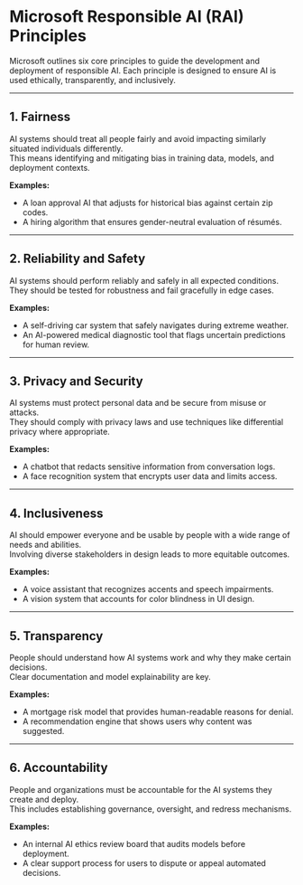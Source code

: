 # Microsoft Responsible AI (RAI) Principles

Microsoft outlines six core principles to guide the development and deployment of responsible AI. Each principle is designed to ensure AI is used ethically, transparently, and inclusively.

---

## 1. Fairness  
AI systems should treat all people fairly and avoid impacting similarly situated individuals differently.  
This means identifying and mitigating bias in training data, models, and deployment contexts.

**Examples:**  
- A loan approval AI that adjusts for historical bias against certain zip codes.  
- A hiring algorithm that ensures gender-neutral evaluation of résumés.

---

## 2. Reliability and Safety  
AI systems should perform reliably and safely in all expected conditions.  
They should be tested for robustness and fail gracefully in edge cases.

**Examples:**  
- A self-driving car system that safely navigates during extreme weather.  
- An AI-powered medical diagnostic tool that flags uncertain predictions for human review.

---

## 3. Privacy and Security  
AI systems must protect personal data and be secure from misuse or attacks.  
They should comply with privacy laws and use techniques like differential privacy where appropriate.

**Examples:**  
- A chatbot that redacts sensitive information from conversation logs.  
- A face recognition system that encrypts user data and limits access.

---

## 4. Inclusiveness  
AI should empower everyone and be usable by people with a wide range of needs and abilities.  
Involving diverse stakeholders in design leads to more equitable outcomes.

**Examples:**  
- A voice assistant that recognizes accents and speech impairments.  
- A vision system that accounts for color blindness in UI design.

---

## 5. Transparency  
People should understand how AI systems work and why they make certain decisions.  
Clear documentation and model explainability are key.

**Examples:**  
- A mortgage risk model that provides human-readable reasons for denial.  
- A recommendation engine that shows users why content was suggested.

---

## 6. Accountability  
People and organizations must be accountable for the AI systems they create and deploy.  
This includes establishing governance, oversight, and redress mechanisms.

**Examples:**  
- An internal AI ethics review board that audits models before deployment.  
- A clear support process for users to dispute or appeal automated decisions.